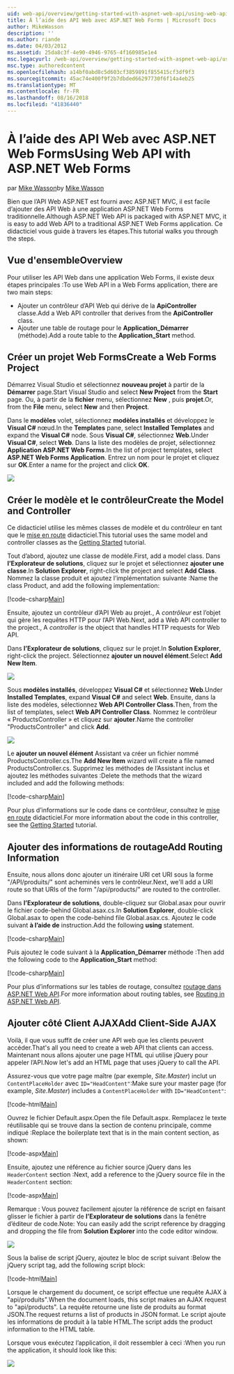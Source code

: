 ```yaml
---
uid: web-api/overview/getting-started-with-aspnet-web-api/using-web-api-with-aspnet-web-forms
title: À l’aide des API Web avec ASP.NET Web Forms | Microsoft Docs
author: MikeWasson
description: ''
ms.author: riande
ms.date: 04/03/2012
ms.assetid: 25da8c3f-4e90-4946-9765-4f160985e1e4
msc.legacyurl: /web-api/overview/getting-started-with-aspnet-web-api/using-web-api-with-aspnet-web-forms
msc.type: authoredcontent
ms.openlocfilehash: a14bf0abd8c5d603cf3859891f855415cf3df9f3
ms.sourcegitcommit: 45ac74e400f9f2b7dbded66297730f6f14a4eb25
ms.translationtype: MT
ms.contentlocale: fr-FR
ms.lasthandoff: 08/16/2018
ms.locfileid: "41836440"
---
```

<a name="using-web-api-with-aspnet-web-forms"></a><span data-ttu-id="c4038-102">À l’aide des API Web avec ASP.NET Web Forms</span><span class="sxs-lookup"><span data-stu-id="c4038-102">Using Web API with ASP.NET Web Forms</span></span>
====================
<span data-ttu-id="c4038-103">par [Mike Wasson](https://github.com/MikeWasson)</span><span class="sxs-lookup"><span data-stu-id="c4038-103">by [Mike Wasson](https://github.com/MikeWasson)</span></span>

<span data-ttu-id="c4038-104">Bien que l’API Web ASP.NET est fourni avec ASP.NET MVC, il est facile d’ajouter des API Web à une application ASP.NET Web Forms traditionnelle.</span><span class="sxs-lookup"><span data-stu-id="c4038-104">Although ASP.NET Web API is packaged with ASP.NET MVC, it is easy to add Web API to a traditional ASP.NET Web Forms application.</span></span> <span data-ttu-id="c4038-105">Ce didacticiel vous guide à travers les étapes.</span><span class="sxs-lookup"><span data-stu-id="c4038-105">This tutorial walks you through the steps.</span></span>

## <a name="overview"></a><span data-ttu-id="c4038-106">Vue d'ensemble</span><span class="sxs-lookup"><span data-stu-id="c4038-106">Overview</span></span>

<span data-ttu-id="c4038-107">Pour utiliser les API Web dans une application Web Forms, il existe deux étapes principales :</span><span class="sxs-lookup"><span data-stu-id="c4038-107">To use Web API in a Web Forms application, there are two main steps:</span></span>

- <span data-ttu-id="c4038-108">Ajouter un contrôleur d’API Web qui dérive de la **ApiController** classe.</span><span class="sxs-lookup"><span data-stu-id="c4038-108">Add a Web API controller that derives from the **ApiController** class.</span></span>
- <span data-ttu-id="c4038-109">Ajouter une table de routage pour le **Application\_Démarrer** (méthode).</span><span class="sxs-lookup"><span data-stu-id="c4038-109">Add a route table to the **Application\_Start** method.</span></span>

## <a name="create-a-web-forms-project"></a><span data-ttu-id="c4038-110">Créer un projet Web Forms</span><span class="sxs-lookup"><span data-stu-id="c4038-110">Create a Web Forms Project</span></span>

<span data-ttu-id="c4038-111">Démarrez Visual Studio et sélectionnez **nouveau projet** à partir de la **Démarrer** page.</span><span class="sxs-lookup"><span data-stu-id="c4038-111">Start Visual Studio and select **New Project** from the **Start** page.</span></span> <span data-ttu-id="c4038-112">Ou, à partir de la **fichier** menu, sélectionnez **New** , puis **projet**.</span><span class="sxs-lookup"><span data-stu-id="c4038-112">Or, from the **File** menu, select **New** and then **Project**.</span></span>

<span data-ttu-id="c4038-113">Dans le **modèles** volet, sélectionnez **modèles installés** et développez le **Visual C#** nœud.</span><span class="sxs-lookup"><span data-stu-id="c4038-113">In the **Templates** pane, select **Installed Templates** and expand the **Visual C#** node.</span></span> <span data-ttu-id="c4038-114">Sous **Visual C#**, sélectionnez **Web**.</span><span class="sxs-lookup"><span data-stu-id="c4038-114">Under **Visual C#**, select **Web**.</span></span> <span data-ttu-id="c4038-115">Dans la liste des modèles de projet, sélectionnez **Application ASP.NET Web Forms**.</span><span class="sxs-lookup"><span data-stu-id="c4038-115">In the list of project templates, select **ASP.NET Web Forms Application**.</span></span> <span data-ttu-id="c4038-116">Entrez un nom pour le projet et cliquez sur **OK**.</span><span class="sxs-lookup"><span data-stu-id="c4038-116">Enter a name for the project and click **OK**.</span></span>

![](using-web-api-with-aspnet-web-forms/_static/image1.png)

## <a name="create-the-model-and-controller"></a><span data-ttu-id="c4038-117">Créer le modèle et le contrôleur</span><span class="sxs-lookup"><span data-stu-id="c4038-117">Create the Model and Controller</span></span>

<span data-ttu-id="c4038-118">Ce didacticiel utilise les mêmes classes de modèle et du contrôleur en tant que le [mise en route](tutorial-your-first-web-api.md) didacticiel.</span><span class="sxs-lookup"><span data-stu-id="c4038-118">This tutorial uses the same model and controller classes as the [Getting Started](tutorial-your-first-web-api.md) tutorial.</span></span>

<span data-ttu-id="c4038-119">Tout d’abord, ajoutez une classe de modèle.</span><span class="sxs-lookup"><span data-stu-id="c4038-119">First, add a model class.</span></span> <span data-ttu-id="c4038-120">Dans **l’Explorateur de solutions**, cliquez sur le projet et sélectionnez **ajouter une classe**.</span><span class="sxs-lookup"><span data-stu-id="c4038-120">In **Solution Explorer**, right-click the project and select **Add Class**.</span></span> <span data-ttu-id="c4038-121">Nommez la classe produit et ajoutez l’implémentation suivante :</span><span class="sxs-lookup"><span data-stu-id="c4038-121">Name the class Product, and add the following implementation:</span></span>

[!code-csharp[Main](using-web-api-with-aspnet-web-forms/samples/sample1.cs)]

<span data-ttu-id="c4038-122">Ensuite, ajoutez un contrôleur d’API Web au projet., A *contrôleur* est l’objet qui gère les requêtes HTTP pour l’API Web.</span><span class="sxs-lookup"><span data-stu-id="c4038-122">Next, add a Web API controller to the project., A *controller* is the object that handles HTTP requests for Web API.</span></span>

<span data-ttu-id="c4038-123">Dans **l’Explorateur de solutions**, cliquez sur le projet.</span><span class="sxs-lookup"><span data-stu-id="c4038-123">In **Solution Explorer**, right-click the project.</span></span> <span data-ttu-id="c4038-124">Sélectionnez **ajouter un nouvel élément**.</span><span class="sxs-lookup"><span data-stu-id="c4038-124">Select **Add New Item**.</span></span>

![](using-web-api-with-aspnet-web-forms/_static/image2.png)

<span data-ttu-id="c4038-125">Sous **modèles installés**, développez **Visual C#** et sélectionnez **Web**.</span><span class="sxs-lookup"><span data-stu-id="c4038-125">Under **Installed Templates**, expand **Visual C#** and select **Web**.</span></span> <span data-ttu-id="c4038-126">Ensuite, dans la liste des modèles, sélectionnez **Web API Controller Class**.</span><span class="sxs-lookup"><span data-stu-id="c4038-126">Then, from the list of templates, select **Web API Controller Class**.</span></span> <span data-ttu-id="c4038-127">Nommez le contrôleur « ProductsController » et cliquez sur **ajouter**.</span><span class="sxs-lookup"><span data-stu-id="c4038-127">Name the controller "ProductsController" and click **Add**.</span></span>

![](using-web-api-with-aspnet-web-forms/_static/image3.png)

<span data-ttu-id="c4038-128">Le **ajouter un nouvel élément** Assistant va créer un fichier nommé ProductsController.cs.</span><span class="sxs-lookup"><span data-stu-id="c4038-128">The **Add New Item** wizard will create a file named ProductsController.cs.</span></span> <span data-ttu-id="c4038-129">Supprimez les méthodes de l’Assistant inclus et ajoutez les méthodes suivantes :</span><span class="sxs-lookup"><span data-stu-id="c4038-129">Delete the methods that the wizard included and add the following methods:</span></span>

[!code-csharp[Main](using-web-api-with-aspnet-web-forms/samples/sample2.cs)]

<span data-ttu-id="c4038-130">Pour plus d’informations sur le code dans ce contrôleur, consultez le [mise en route](tutorial-your-first-web-api.md) didacticiel.</span><span class="sxs-lookup"><span data-stu-id="c4038-130">For more information about the code in this controller, see the [Getting Started](tutorial-your-first-web-api.md) tutorial.</span></span>

## <a name="add-routing-information"></a><span data-ttu-id="c4038-131">Ajouter des informations de routage</span><span class="sxs-lookup"><span data-stu-id="c4038-131">Add Routing Information</span></span>

<span data-ttu-id="c4038-132">Ensuite, nous allons donc ajouter un itinéraire URI cet URI sous la forme &quot;/API/produits/&quot; sont acheminés vers le contrôleur.</span><span class="sxs-lookup"><span data-stu-id="c4038-132">Next, we'll add a URI route so that URIs of the form &quot;/api/products/&quot; are routed to the controller.</span></span>

<span data-ttu-id="c4038-133">Dans **l’Explorateur de solutions**, double-cliquez sur Global.asax pour ouvrir le fichier code-behind Global.asax.cs.</span><span class="sxs-lookup"><span data-stu-id="c4038-133">In **Solution Explorer**, double-click Global.asax to open the code-behind file Global.asax.cs.</span></span> <span data-ttu-id="c4038-134">Ajoutez le code suivant **à l’aide de** instruction.</span><span class="sxs-lookup"><span data-stu-id="c4038-134">Add the following **using** statement.</span></span>

[!code-csharp[Main](using-web-api-with-aspnet-web-forms/samples/sample3.cs)]

<span data-ttu-id="c4038-135">Puis ajoutez le code suivant à la **Application\_Démarrer** méthode :</span><span class="sxs-lookup"><span data-stu-id="c4038-135">Then add the following code to the **Application\_Start** method:</span></span>

[!code-csharp[Main](using-web-api-with-aspnet-web-forms/samples/sample4.cs)]

<span data-ttu-id="c4038-136">Pour plus d’informations sur les tables de routage, consultez [routage dans ASP.NET Web API](../web-api-routing-and-actions/routing-in-aspnet-web-api.md).</span><span class="sxs-lookup"><span data-stu-id="c4038-136">For more information about routing tables, see [Routing in ASP.NET Web API](../web-api-routing-and-actions/routing-in-aspnet-web-api.md).</span></span>

## <a name="add-client-side-ajax"></a><span data-ttu-id="c4038-137">Ajouter côté Client AJAX</span><span class="sxs-lookup"><span data-stu-id="c4038-137">Add Client-Side AJAX</span></span>

<span data-ttu-id="c4038-138">Voilà, il que vous suffit de créer une API web que les clients peuvent accéder.</span><span class="sxs-lookup"><span data-stu-id="c4038-138">That's all you need to create a web API that clients can access.</span></span> <span data-ttu-id="c4038-139">Maintenant nous allons ajouter une page HTML qui utilise jQuery pour appeler l’API.</span><span class="sxs-lookup"><span data-stu-id="c4038-139">Now let's add an HTML page that uses jQuery to call the API.</span></span>

<span data-ttu-id="c4038-140">Assurez-vous que votre page maître (par exemple, *Site.Master*) inclut un `ContentPlaceHolder` avec `ID="HeadContent"`:</span><span class="sxs-lookup"><span data-stu-id="c4038-140">Make sure your master page (for example, *Site.Master*) includes a `ContentPlaceHolder` with `ID="HeadContent"`:</span></span>

[!code-html[Main](using-web-api-with-aspnet-web-forms/samples/sample8.html)]

<span data-ttu-id="c4038-141">Ouvrez le fichier Default.aspx.</span><span class="sxs-lookup"><span data-stu-id="c4038-141">Open the file Default.aspx.</span></span> <span data-ttu-id="c4038-142">Remplacez le texte réutilisable qui se trouve dans la section de contenu principale, comme indiqué :</span><span class="sxs-lookup"><span data-stu-id="c4038-142">Replace the boilerplate text that is in the main content section, as shown:</span></span>

[!code-aspx[Main](using-web-api-with-aspnet-web-forms/samples/sample5.aspx)]

<span data-ttu-id="c4038-143">Ensuite, ajoutez une référence au fichier source jQuery dans les `HeaderContent` section :</span><span class="sxs-lookup"><span data-stu-id="c4038-143">Next, add a reference to the jQuery source file in the `HeaderContent` section:</span></span>

[!code-aspx[Main](using-web-api-with-aspnet-web-forms/samples/sample6.aspx?highlight=2)]

<span data-ttu-id="c4038-144">Remarque : Vous pouvez facilement ajouter la référence de script en faisant glisser le fichier à partir de **l’Explorateur de solutions** dans la fenêtre d’éditeur de code.</span><span class="sxs-lookup"><span data-stu-id="c4038-144">Note: You can easily add the script reference by dragging and dropping the file from **Solution Explorer** into the code editor window.</span></span>

![](using-web-api-with-aspnet-web-forms/_static/image4.png)

<span data-ttu-id="c4038-145">Sous la balise de script jQuery, ajoutez le bloc de script suivant :</span><span class="sxs-lookup"><span data-stu-id="c4038-145">Below the jQuery script tag, add the following script block:</span></span>

[!code-html[Main](using-web-api-with-aspnet-web-forms/samples/sample7.html)]

<span data-ttu-id="c4038-146">Lorsque le chargement du document, ce script effectue une requête AJAX à &quot;api/produits&quot;.</span><span class="sxs-lookup"><span data-stu-id="c4038-146">When the document loads, this script makes an AJAX request to &quot;api/products&quot;.</span></span> <span data-ttu-id="c4038-147">La requête retourne une liste de produits au format JSON.</span><span class="sxs-lookup"><span data-stu-id="c4038-147">The request returns a list of products in JSON format.</span></span> <span data-ttu-id="c4038-148">Le script ajoute les informations de produit à la table HTML.</span><span class="sxs-lookup"><span data-stu-id="c4038-148">The script adds the product information to the HTML table.</span></span>

<span data-ttu-id="c4038-149">Lorsque vous exécutez l’application, il doit ressembler à ceci :</span><span class="sxs-lookup"><span data-stu-id="c4038-149">When you run the application, it should look like this:</span></span>

![](using-web-api-with-aspnet-web-forms/_static/image5.png)
